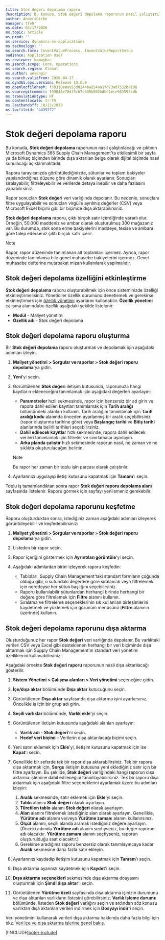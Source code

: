 ```yaml
---
title: Stok değeri depolama raporu
description: Bu konuda, Stok değeri depolama raporunun nasıl çalıştırılacağı ve çıktının Microsoft Dynamics 365 Supply Chain Management'ta etkileşimli bir sayfa ya da birkaç biçimden birinde dışa aktarılan belge olarak dijital biçimde nasıl sunulacağı açıklanmaktadır.
author: AndersGirke
manager: tfehr
ms.date: 04/17/2020
ms.topic: article
ms.prod: ''
ms.service: dynamics-ax-applications
ms.technology: ''
ms.search.form: InventValueProcess, InventValueReportSetup
audience: Application User
ms.reviewer: kamaybac
ms.search.scope: Core, Operations
ms.search.region: Global
ms.author: aevengir
ms.search.validFrom: 2020-04-17
ms.dyn365.ops.version: Release 10.0.9
ms.openlocfilehash: f50318e0a955d8244ba854aa1fd73ad7532b9198
ms.sourcegitcommit: 199848e78df5cb7c439b001bdbe1ece963593cdb
ms.translationtype: HT
ms.contentlocale: tr-TR
ms.lasthandoff: 10/13/2020
ms.locfileid: "4439272"
---
```

# <a name="inventory-value-storage-report"></a>Stok değeri depolama raporu

Bu konuda, **Stok değeri depolama** raporunun nasıl çalıştırılacağı ve çıktının Microsoft Dynamics 365 Supply Chain Management'ta etkileşimli bir sayfa ya da birkaç biçimden birinde dışa aktarılan belge olarak dijital biçimde nasıl sunulacağı açıklanmaktadır.

Raporu tarayıcınızda görüntülediğinizde, sütunlar ve toplam bakiyeler yapılandırdığınız düzene göre dinamik olarak ayarlanır. Sonuçları sıralayabilir, filtreleyebilir ve verilerde detaya inebilir ve daha fazlasını yapabilirsiniz.

Rapor sonuçları **Stok değeri** veri varlığında depolanır. Bu nedenle, sonuçlara filtre uygulayabilir ve sonuçları virgülle ayrılmış değerler (CSV) veya Microsoft Excel biçimi gibi bir biçimde dışa aktarabilirsiniz.

**Stok değeri depolama** raporu,  çıktı birçok satır içerdiğinde yararlı olur. Örneğin, 50.000 maddeniz ve ambar olarak oluşturulmuş 300 mağazanız var. Bu durumda, stok sona erme bakiyelerini maddeye, tesise ve ambara göre talep ederseniz çıktı birçok satır içerir.

> [!NOTE]
> Rapor, rapor düzeninde tanımlanan alt toplamları içermez. Ayrıca, rapor düzeninde tanımlansa bile genel muhasebe bakiyelerini içermez. Genel muhasebe defterine mutabakat mizan kullanılarak yapılmalıdır.

## <a name="turn-on-the-inventory-value-storage-feature"></a>Stok değeri depolama özelliğini etkinleştirme

**Stok değeri depolama** raporu oluşturabilmek için önce sisteminizde özelliği etkinleştirmelisiniz. Yöneticiler özellik durumunu denetlemek ve gerekirse etkinleştirmek için [özellik yönetimi](../../fin-ops-core/fin-ops/get-started/feature-management/feature-management-overview.md) ayarlarını kullanabilir. **Özellik yönetimi** çalışma alanındabu özellik aşağıdaki şekilde listelenir:

- **Modül** - Maliyet yönetimi
- **Özellik adı** - Stok değeri depolama

## <a name="generate-an-inventory-value-storage-report"></a>Stok değeri depolama raporu oluşturma

Bir **Stok değeri depolama** raporu oluşturmak ve depolamak için aşağıdaki adımları izleyin.

1. **Maliyet yönetimi \> Sorgular ve raporlar \> Stok değeri raporu depolama**'ya gidin.
1. **Yeni**'yi seçin.
1. Görüntülenen **Stok değeri** iletişim kutusunda, raporunuza hangi kayıtların ekleneceğini tanımlamak için aşağıdaki değerleri ayarlayın:

    - **Parametreler** hızlı sekmesinde, rapor için benzersiz bir ad girin ve rapora dahil edilen kayıtları tanımlamak için **Tarih aralığı** bölümündeki alanları kullanın. Tarih aralığını tanımlamak için **Tarih aralığı kodu** alanında önceden ayarlanmış bir aralık seçebilirsiniz (rapor oluşturma tarihine göre) veya **Başlangıç tarihi** ve **Bitiş tarihi** alanlarında belirli tarihleri seçebilirsiniz.
    - **Dahil edilecek kayıtlar** hızlı sekmesinde, rapora dahil edilecek verileri tanımlamak için filtreler ve sınırlamalar ayarlayın.
    - **Arka planda çalıştır** hızlı sekmesinde raporun nasıl, ne zaman ve ne sıklıkta oluşturulacağını belirtin.

    > [!NOTE]
    > Bu rapor her zaman bir toplu işin parçası olarak çalıştırılır.

1. Ayarlarınızı uygulayıp iletişi kutusunu kapatmak için **Tamam**'ı seçin.

Toplu iş tamamlandıktan sonra rapor **Stok değeri raporu depolama alanı** sayfasında listelenir. Raporu görmek için sayfayı yenilemeniz gerekebilir.

## <a name="explore-an-inventory-value-storage-report"></a>Stok değeri depolama raporunu keşfetme

Raporu oluşturduktan sonra, istediğiniz zaman aşağıdaki adımları izleyerek görüntüleyebilir ve keşfedebilirsiniz:

1. **Maliyet yönetimi \> Sorgular ve raporlar \> Stok değeri raporu depolama**'ya gidin.
1. Listeden bir rapor seçin.
1. Rapor içeriğini göstermek için **Ayrıntıları görüntüle**'yi seçin.
1. Aşağıdaki adımlardan birini izleyerek raporu keşfedin:

    - Tabloları, Supply Chain Management'taki standart formların çoğunda olduğu gibi, o sütundaki değerlere göre sıralamak veya filtrelemek için neredeyse her sütun başlığını seçebilirsiniz.
    - Raporu kullanılabilir sütunlardan herhangi birinde herhangi bir değere göre filtrelemek için **Filtre** alanını kullanın.
    - Sıralama ve filtreleme seçeneklerinin sık kullanılan birleşimlerini kaydetmek ve yüklemek için görünüm menüsünü (**Filtre** alanının üzerinde) kullanın.

## <a name="export-an-inventory-value-storage-report"></a>Stok değeri depolama raporunu dışa aktarma

Oluşturduğunuz her rapor **Stok değeri** veri varlığında depolanır. Bu varlıktaki verileri CSV veya Excel gibi desteklenen herhangi bir veri biçiminde dışa aktarmak için Supply Chain Management'ın standart veri yönetimi özelliklerini kullanabilirsiniz.

Aşağıdaki örnekte **Stok değeri raporu** raporunun nasıl dışa aktarılacağı gösterilir.

1. **Sistem Yönetimi \> Çalışma alanları \> Veri yönetimi** seçeneğine gidin.
1. **İçe/dışa aktar** bölümünde **Dışa aktar** kutucuğunu seçin. 
1. Görüntülenen **Dışa aktar** sayfasında dışa aktarma işini ayarlarsınız. Öncelikle iş için bir grup adı girin.
1. **Seçili varlıklar** bölümünde, **Varlık ekle**'yi seçin.
1. Görüntülenen iletişim kutusunda aşağıdaki alanları ayarlayın:

    - **Varlık adı** - **Stok değeri**'ni seçin.
    - **Hedef veri biçimi** – Verilerin dışa aktarılacağı biçimi seçin.

1. Yeni satırı eklemek için **Ekle**'yi, iletişim kutusunu kapatmak için ise **Kapat**'ı seçin.
1. Genellikle bir seferde tek bir rapor dışa aktarabilirsiniz. Tek bir raporu dışa aktarmak için, **Sorgu** iletişim kutusuna yeni eklediğiniz satır için bir filtre ayarlayın. Bu şekilde, **Stok değeri** varlığındaki hangi raporun dışa aktarma işlemine dahil edileceğini tanımlayabilirsiniz. Tek bir raporu dışa aktarmak için aşağıdaki filtre seçeneklerini ayarlamak üzere bu adımları izleyin:

    1. **Aralık** sekmesinde, satır eklemek için **Ekle**'yi seçin.
    2. **Tablo** alanını **Stok değeri** olarak ayarlayın.
    3. **Türetilen tablo** alanını **Stok değeri** olarak ayarlayın.
    4. **Alan** alanını filtrelemek istediğiniz alan olarak ayarlayın. Genellikle, **Yürütme adı** alanını ve/veya **Yürütme zamanı** alanını kullanırsınız.
    5. **Ölçüt** alanını, seçili alanda aramak istediğiniz değere ayarlayın. (Önceki adımda **Yürütme adı** alanını seçtiyseniz, bu değer raporun adı olacaktır. **Yürütme zamanı** alanını seçtiyseniz, raporun oluşturulduğu saat olacaktır.)
    6. Gerekirse aradığınız raporu benzersiz olarak tanımlayıncaya kadar **Aralık** sekmesine daha fazla satır ekleyin.

1. Ayarlarınızı kaydedip iletişim kutusunu kapatmak için **Tamam**'ı seçin.
1. Dışa aktarma ayarınızı kaydetmek için **Kaydet**'i seçin.
1. **Dışa aktarma seçenekleri** sekmesinde dışa aktarma dosyasını oluşturmak için **Şimdi dışa aktar**'ı seçin.
1. Görüntülenen **Yürütme özeti** sayfasında dışa aktarma işinizin durumunu ve dışa aktarılan varlıkların listesini görebilirsiniz. **Varlık işleme durumu** bölümünde,  listeden **Stok değeri** varlığını seçin ve ardından söz konusu varlıktan dışa aktarılan verileri indirmek için **Dosyayı indir**'i seçin.

Veri yönetimini kullanarak verileri dışa aktarma hakkında daha fazla bilgi için bkz. [Veri içe ve dışa aktarma işlerine genel bakış](../../fin-ops-core/dev-itpro/data-entities/data-import-export-job.md).


[!INCLUDE[footer-include](../../includes/footer-banner.md)]